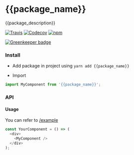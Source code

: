 
# {{package_name}}

{{package_description}}

[![Travis](https://img.shields.io/travis/phenax/react-cc-validator.svg?style=for-the-badge)](https://travis-ci.org/phenax/react-cc-validator)
[![Codecov](https://img.shields.io/codecov/c/github/phenax/react-cc-validator.svg?style=for-the-badge)](https://codecov.io/gh/phenax/react-cc-validator)
[![npm](https://img.shields.io/npm/v/@shaaditech/react-cc-validator.svg?style=for-the-badge)](http://npmjs.com/package/@shaaditech/react-cc-validator)


[![Greenkeeper badge](https://badges.greenkeeper.io/phenax/react-cc-validator.svg)](https://greenkeeper.io/)



### Install

* Add package in project using
`yarn add {{package_name}}`

* Import
```js
import MyComponent from '{{package_name}}';
```

### API

#### Usage
You can refer to [/example](https://github.com/phenax/react-cc-validator/tree/master/example/src)

```js
const YourComponent = () => (
  <div>
    <MyComponent />
  </div>
);
```

